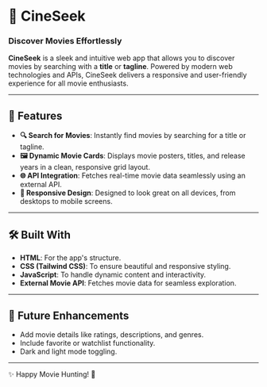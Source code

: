 # 🎥 CineSeek  
### Discover Movies Effortlessly  

**CineSeek** is a sleek and intuitive web app that allows you to discover movies by searching with a **title** or **tagline**. Powered by modern web technologies and APIs, CineSeek delivers a responsive and user-friendly experience for all movie enthusiasts.  

---

## 🚀 Features  
- **🔍 Search for Movies**: Instantly find movies by searching for a title or tagline.  
- **🖼️ Dynamic Movie Cards**: Displays movie posters, titles, and release years in a clean, responsive grid layout.  
- **🌐 API Integration**: Fetches real-time movie data seamlessly using an external API.  
- **📱 Responsive Design**: Designed to look great on all devices, from desktops to mobile screens.  

---

## 🛠️ Built With  
- **HTML**: For the app's structure.  
- **CSS (Tailwind CSS)**: To ensure beautiful and responsive styling.  
- **JavaScript**: To handle dynamic content and interactivity.  
- **External Movie API**: Fetches movie data for seamless exploration.  

---

## 🧩 Future Enhancements
- Add movie details like ratings, descriptions, and genres.
- Include favorite or watchlist functionality.
- Dark and light mode toggling.

---
✨ Happy Movie Hunting! 🎥
